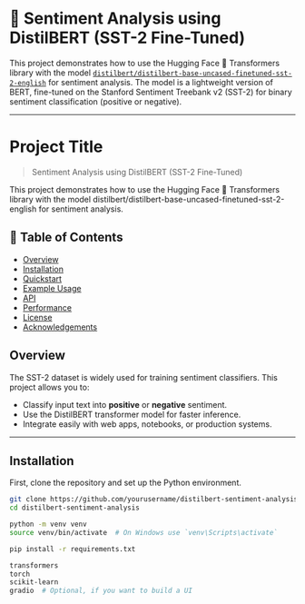 # 🧠 Sentiment Analysis using DistilBERT (SST-2 Fine-Tuned)

This project demonstrates how to use the Hugging Face 🤗 Transformers library with the model [`distilbert/distilbert-base-uncased-finetuned-sst-2-english`](https://huggingface.co/distilbert/distilbert-base-uncased-finetuned-sst-2-english) for sentiment analysis. The model is a lightweight version of BERT, fine-tuned on the Stanford Sentiment Treebank v2 (SST-2) for binary sentiment classification (positive or negative).

---
# Project Title

> Sentiment Analysis using DistilBERT (SST-2 Fine-Tuned)

This project demonstrates how to use the Hugging Face 🤗 Transformers library with the model distilbert/distilbert-base-uncased-finetuned-sst-2-english for sentiment analysis.

## 📌 Table of Contents

 
- [Overview](#overview)
- [Installation](#installation)
- [Quickstart](#quickstart)
- [Example Usage](#example-usage)
- [API](#api)
- [Performance](#performance)
- [License](#license)
- [Acknowledgements](#acknowledgements)

## Overview

The SST-2 dataset is widely used for training sentiment classifiers. This project allows you to:

- Classify input text into **positive** or **negative** sentiment.
- Use the DistilBERT transformer model for faster inference.
- Integrate easily with web apps, notebooks, or production systems.

---

## Installation
First, clone the repository and set up the Python environment.

```bash
git clone https://github.com/yourusername/distilbert-sentiment-analysis.git
cd distilbert-sentiment-analysis

python -m venv venv
source venv/bin/activate  # On Windows use `venv\Scripts\activate`

pip install -r requirements.txt

transformers
torch
scikit-learn
gradio  # Optional, if you want to build a UI
